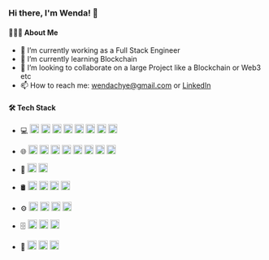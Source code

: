 ### Hi there, I'm Wenda! 👋 

<!--
**wendachye/wendachye** is a ✨ _special_ ✨ repository because its `README.md` (this file) appears on your GitHub profile.

Here are some ideas to get you started:

- 🔭 I’m currently working on ...
- 🌱 I’m currently learning ...
- 👯 I’m looking to collaborate on ...
- 🤔 I’m looking for help with ...
- 💬 Ask me about ...
- 📫 How to reach me: ...
- 😄 Pronouns: ...
- ⚡ Fun fact: ...
-->

#### 👨🏻‍💻 About Me

- 🔭 I’m currently working as a Full Stack Engineer
- 🌱 I’m currently learning Blockchain
- 👯 I’m looking to collaborate on a large Project like a Blockchain or Web3 etc
- 📫 How to reach me: wendachye@gmail.com or <a href="https://www.linkedin.com/in/wendachye">LinkedIn</a>

#### 🛠 Tech Stack

- 💻
  <img height="18px" src="https://img.shields.io/badge/TypeScript-007ACC?style=for-the-badge&logo=typescript&logoColor=white" />
  <img height="18px" src="https://img.shields.io/badge/JavaScript-F7DF1E?style=for-the-badge&logo=javascript&logoColor=black" />
  <img height="18px" src="https://img.shields.io/badge/Node.js-43853D?style=for-the-badge&logo=node.js&logoColor=white" />
  <img height="18px" src="https://img.shields.io/badge/Java-ED8B00?style=for-the-badge&logo=openjdk&logoColor=white" />
  <img height="18px" src="https://img.shields.io/badge/Spring-6DB33F?style=for-the-badge&logo=spring&logoColor=white" />
  <img height="18px" src="https://img.shields.io/badge/PHP-777BB4?style=for-the-badge&logo=php&logoColor=white" />
  <img height="18px" src="https://img.shields.io/badge/C%23-239120?style=for-the-badge&logo=c-sharp&logoColor=white" />
  <img height="18px" src="https://img.shields.io/badge/.NET-5C2D91?style=for-the-badge&logo=.net&logoColor=white" />
  
- 🌐
  <img height="18px" src="https://img.shields.io/badge/HTML5-E34F26?style=for-the-badge&logo=html5&logoColor=white" />
  <img height="18px" src="https://img.shields.io/badge/CSS3-1572B6?style=for-the-badge&logo=css3&logoColor=white" />
  <img height="18px" src="https://img.shields.io/badge/React-20232A?style=for-the-badge&logo=react&logoColor=61DAFB" />
  <img height="18px" src="https://img.shields.io/badge/React_Native-20232A?style=for-the-badge&logo=react&logoColor=61DAFB" />
  <img height="18px" src="https://img.shields.io/badge/styled--components-DB7093?style=for-the-badge&logo=styled-components&logoColor=white" />
  <img height="18px" src="https://img.shields.io/badge/Redux-593D88?style=for-the-badge&logo=redux&logoColor=white" />
  <img height="18px" src="https://img.shields.io/badge/eslint-3A33D1?style=for-the-badge&logo=eslint&logoColor=white" />
  <img height="18px" src="https://img.shields.io/badge/prettier-1A2C34?style=for-the-badge&logo=prettier&logoColor=F7BA3E" />

- 🧪
  <img height="18px" src="https://img.shields.io/badge/-jest-%23C21325?style=for-the-badge&logo=jest&logoColor=white" />
  <img height="18px" src="https://img.shields.io/badge/-TestingLibrary-%23E33332?style=for-the-badge&logo=testing-library&logoColor=white" />

- 🛢
  <img height="18px" src="https://img.shields.io/badge/MongoDB-4EA94B?style=for-the-badge&logo=mongodb&logoColor=white" />
  <img height="18px" src="https://img.shields.io/badge/MySQL-00000F?style=for-the-badge&logo=mysql&logoColor=white" />
  <img height="18px" src="https://img.shields.io/badge/PostgreSQL-316192?style=for-the-badge&logo=postgresql&logoColor=white" />
  <img height="18px" src="https://img.shields.io/badge/Microsoft%20SQL%20Server-CC2927?style=for-the-badge&logo=microsoft%20sql%20server&logoColor=white" />
  
- ⚙️
  <img height="18px" src="https://img.shields.io/badge/git-%23F05033.svg?style=for-the-badge&logo=git&logoColor=white" />
  <img height="18px" src="https://img.shields.io/badge/github-%23121011.svg?style=for-the-badge&logo=github&logoColor=white" />
  <img height="18px" src="https://img.shields.io/badge/bitbucket-%230047B3.svg?style=for-the-badge&logo=bitbucket&logoColor=white" />
  <img height="18px" src="https://img.shields.io/badge/gitlab-%23181717.svg?style=for-the-badge&logo=gitlab&logoColor=white" />

- 🗄️
  <img height="18px" src="https://img.shields.io/badge/jenkins-%232C5263.svg?style=for-the-badge&logo=jenkins&logoColor=white" />
  <img height="18px" src="https://img.shields.io/badge/nginx-%23009639.svg?style=for-the-badge&logo=nginx&logoColor=white" />
  <img height="18px" src="https://img.shields.io/badge/apache-%23D42029.svg?style=for-the-badge&logo=apache&logoColor=white" />
  
- 🔧
  <img height="18px" src="https://img.shields.io/badge/Visual_Studio_Code-0078D4?style=for-the-badge&logo=visual%20studio%20code&logoColor=white" />
  <img height="18px" src="https://img.shields.io/badge/Visual_Studio-5C2D91?style=for-the-badge&logo=visual%20studio&logoColor=white" />
  <img height="18px" src="https://img.shields.io/badge/Xcode-007ACC?style=for-the-badge&logo=Xcode&logoColor=white" />

